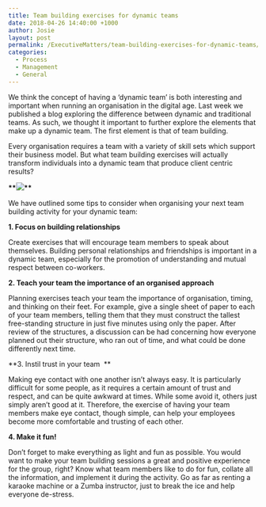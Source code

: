 ```yaml
---
title: Team building exercises for dynamic teams
date: 2018-04-26 14:40:00 +1000
author: Josie
layout: post
permalink: /ExecutiveMatters/team-building-exercises-for-dynamic-teams/
categories:
  - Process
  - Management
  - General
---
```


We think the concept of having a ‘dynamic team’ is both interesting and important when running an organisation in the digital age. Last week we published a blog exploring the difference between dynamic and traditional teams. As such, we thought it important to further explore the elements that make up a dynamic team. The first element is that of team building.

Every organisation requires a team with a variety of skill sets which support their business model. But what team building exercises will actually transform individuals into a dynamic team that produce client centric results?

**\*\***![](blob:https://app.cloudcannon.com/aeede76b-1d19-41bc-bfe7-7b4f5f3a0cb0)**\*\***

We have outlined some tips to consider when organising your next team building activity for your dynamic team:

**1. Focus on building relationships**

Create exercises that will encourage team members to speak about themselves. Building personal relationships and friendships is important in a dynamic team, especially for the promotion of understanding and mutual respect between co-workers.

**2. Teach your team the importance of an organised approach**

Planning exercises teach your team the importance of organisation, timing, and thinking on their feet. For example, give a single sheet of paper to each of your team members, telling them that they must construct the tallest free-standing structure in just five minutes using only the paper. After review of the structures, a discussion can be had concerning how everyone planned out their structure, who ran out of time, and what could be done differently next time.

**3. Instil trust in your team  **

Making eye contact with one another isn’t always easy. It is particularly difficult for some people, as it requires a certain amount of trust and respect, and can be quite awkward at times. While some avoid it, others just simply aren’t good at it. Therefore, the exercise of having your team members make eye contact, though simple, can help your employees become more comfortable and trusting of each other. 

**4. Make it fun!**

Don’t forget to make everything as light and fun as possible. You would want to make your team building sessions a great and positive experience for the group, right? Know what team members like to do for fun, collate all the information, and implement it during the activity. Go as far as renting a karaoke machine or a Zumba instructor, just to break the ice and help everyone de-stress.